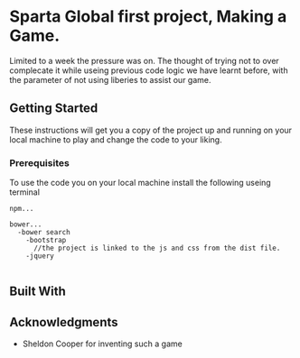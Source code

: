 # Sparta Global first project, Making a Game.

Limited to a week the pressure was on. The thought of trying not to over complecate it while useing previous code logic we have learnt before, with the parameter of not using liberies to assist our game.

## Getting Started

These instructions will get you a copy of the project up and running on your local machine to play and change the code to your liking.

### Prerequisites

To use the code you on your local machine install the following useing terminal

```
npm...

bower...
  -bower search
    -bootstrap
      //the project is linked to the js and css from the dist file.
    -jquery


```

## Built With


## Acknowledgments

* Sheldon Cooper for inventing such a game
